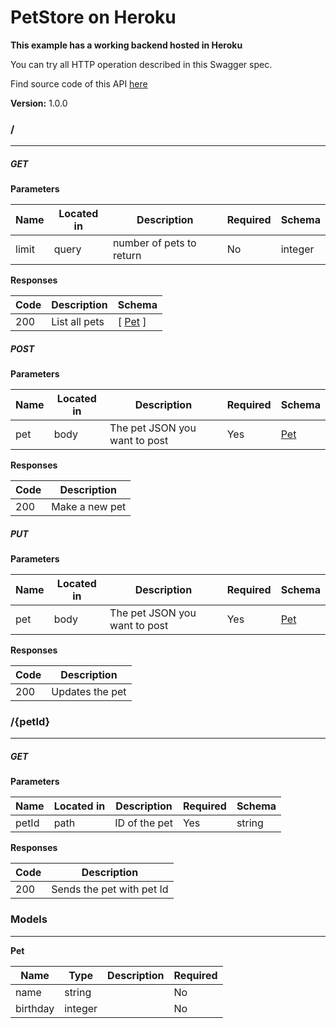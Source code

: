 PetStore on Heroku
==================
**This example has a working backend hosted in Heroku**

You can try all HTTP operation described in this Swagger spec.

Find source code of this API [here](https://github.com/mohsen1/petstore-api)


**Version:** 1.0.0

### /
---
##### ***GET***
**Parameters**

| Name | Located in | Description | Required | Schema |
| ---- | ---------- | ----------- | -------- | ---- |
| limit | query | number of pets to return | No | integer |

**Responses**

| Code | Description | Schema |
| ---- | ----------- | ------ |
| 200 | List all pets | [ [Pet](#pet) ] |

##### ***POST***
**Parameters**

| Name | Located in | Description | Required | Schema |
| ---- | ---------- | ----------- | -------- | ---- |
| pet | body | The pet JSON you want to post | Yes | [Pet](#pet) |

**Responses**

| Code | Description |
| ---- | ----------- |
| 200 | Make a new pet |

##### ***PUT***
**Parameters**

| Name | Located in | Description | Required | Schema |
| ---- | ---------- | ----------- | -------- | ---- |
| pet | body | The pet JSON you want to post | Yes | [Pet](#pet) |

**Responses**

| Code | Description |
| ---- | ----------- |
| 200 | Updates the pet |

### /{petId}
---
##### ***GET***
**Parameters**

| Name | Located in | Description | Required | Schema |
| ---- | ---------- | ----------- | -------- | ---- |
| petId | path | ID of the pet | Yes | string |

**Responses**

| Code | Description |
| ---- | ----------- |
| 200 | Sends the pet with pet Id |

### Models
---

<a name="pet"></a>**Pet**  

| Name | Type | Description | Required |
| ---- | ---- | ----------- | -------- |
| name | string |  | No |
| birthday | integer |  | No |
